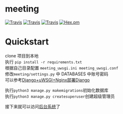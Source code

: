# meeting
[![Travis](https://img.shields.io/travis/rust-lang/rust.svg)]()
[![Travis](https://img.shields.io/badge/python-3-blue.svg)]()
[![Travis](https://img.shields.io/badge/django-1.10-blue.svg)]()
[![Hex.pm](https://img.shields.io/hexpm/l/plug.svg)]()

# Quickstart



clone 项目到本地  
执行 ```pip install -r requirements.txt```  
根据自己目录配置 ```meeting_uwsgi.ini meeting_uwsgi.conf```  
修改```meeting/settings.py``` 中 DATABASES 中账号密码  
可以参考[Django+uWSGI+Nginx部署Django](http://light-white.me/2017/04/07/Django+uWSGI+nginx/)  

执行```python3 manage.py makemigrations```初始化数据库  
执行```python3 manage.py createsuperuser```创建超级管理员

接下来就可以访问[后台系统](http://localhost/admin)了  

